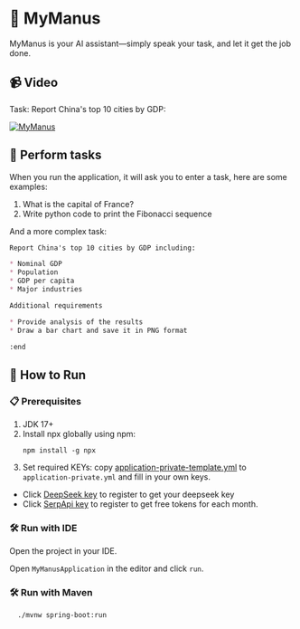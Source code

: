 # 🤖 MyManus

MyManus is your AI assistant—simply speak your task, and let it get the job done.

## 📹 Video

Task: Report China's top 10 cities by GDP:

[![MyManus](https://img.youtube.com/vi/G3EZpnW1tdM/0.jpg)](https://youtu.be/G3EZpnW1tdM)

## 🎯 Perform tasks

When you run the application, it will ask you to enter a task, here are some examples:

1. What is the capital of France?
2. Write python code to print the Fibonacci sequence

And a more complex task:

```markdown
Report China's top 10 cities by GDP including:

* Nominal GDP
* Population
* GDP per capita
* Major industries

Additional requirements

* Provide analysis of the results
* Draw a bar chart and save it in PNG format

:end

```

## 🚀 How to Run

### 📋 Prerequisites

1. JDK 17+
2. Install npx globally using npm:
    ```shell
    npm install -g npx
    ```
3. Set required KEYs: copy [application-private-template.yml](src/main/resources/application-private-template.yml)
   to `application-private.yml` and fill in your own keys.

* Click <a href="https://platform.deepseek.com/api_keys" target="_blank">DeepSeek key</a>
  to register to get your deepseek key
* Click <a href="https://serpapi.com/users/sign_in" target="_blank">SerpApi key</a> to register to get free
  tokens for each month.

### 🛠️ Run with IDE

Open the project in your IDE.

Open `MyManusApplication` in the editor and click `run`.

### 🛠️ Run with Maven

```shell
  ./mvnw spring-boot:run
```
